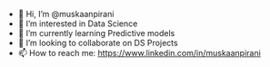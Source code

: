 - 👋 Hi, I’m @muskaanpirani
- 👀 I’m interested in Data Science
- 🌱 I’m currently learning Predictive models
- 💞️ I’m looking to collaborate on DS Projects
- 📫 How to reach me: https://www.linkedin.com/in/muskaanpirani
<!---
muskaanpirani/muskaanpirani is a ✨ special ✨ repository because its `README.md` (this file) appears on your GitHub profile.
You can click the Preview link to take a look at your changes.
--->
